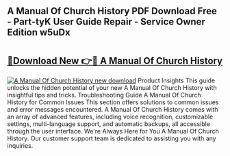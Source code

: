 ## A Manual Of Church History PDF Download Free - Part-tyK User Guide Repair - Service Owner Edition w5uDx

# <h2><a href="http://bc2145.oget.top/?id=A+Manual+Of+Church+History">🔗Download New 👉🔴 A Manual Of Church History</a></h2>

[![A Manual Of Church History new download](https://i.imgur.com/5g1atiW.png)](http://bc2145.oget.top/?id=A+Manual+Of+Church+History)
Product Insights This guide unlocks the hidden potential of your new A Manual Of Church History with insightful tips and tricks. Troubleshooting Guide A Manual Of Church History for Common Issues This section offers solutions to common issues and error messages encountered. A Manual Of Church History comes with an array of advanced features, including voice recognition, customizable settings, multi-language support, and automatic backups, all accessible through the user interface. We're Always Here for You A Manual Of Church History. Our customer support team is dedicated to assisting you with any inquiries.

